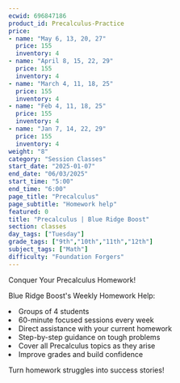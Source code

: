 ```yaml
---
ecwid: 696847186
product_id: Precalculus-Practice
price:
- name: "May 6, 13, 20, 27"
  price: 155
  inventory: 4
- name: "April 8, 15, 22, 29"
  price: 155
  inventory: 4
- name: "March 4, 11, 18, 25"
  price: 155
  inventory: 4
- name: "Feb 4, 11, 18, 25"
  price: 155
  inventory: 4
- name: "Jan 7, 14, 22, 29"
  price: 155
  inventory: 4
weight: "8"
category: "Session Classes"
start_date: "2025-01-07"
end_date: "06/03/2025"
start_time: "5:00"
end_time: "6:00"
page_title: "Precalculus"
page_subtitle: "Homework help"
featured: 0
title: "Precalculus | Blue Ridge Boost"
section: classes
day_tags: ["Tuesday"]
grade_tags: ["9th","10th","11th","12th"]
subject_tags: ["Math"]
difficulty: "Foundation Forgers"
---
```

<p>Conquer Your Precalculus Homework!</p><p>Blue Ridge Boost's Weekly Homework Help:</p><li>Groups of 4 students</li><li>60-minute focused sessions every week</li><li>Direct assistance with your current homework</li><li>Step-by-step guidance on tough problems</li><li>Cover all Precalculus topics as they arise</li><li>Improve grades and build confidence</li><p>Turn homework struggles into success stories!</p>
